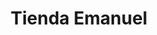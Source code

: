 ---
title: "Tienda Emanuel"
url: /zona-19-ciudad-de-guatemala/tienda-emanuel-2a-calle-a/
shop: Kiosk
---